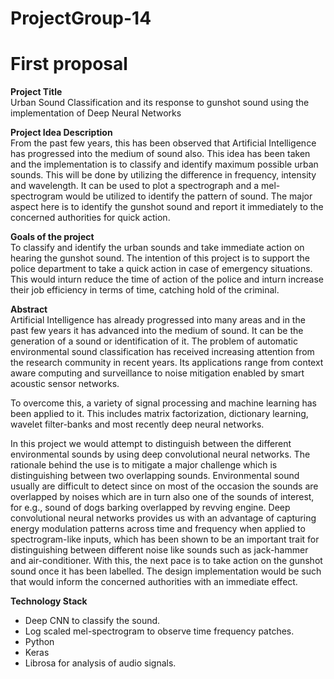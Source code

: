 # ProjectGroup-14

# First proposal

**Project Title**  
Urban Sound Classification and its response to gunshot sound using the implementation of Deep Neural Networks

**Project Idea Description**  
From the past few years, this has been observed that Artificial Intelligence has progressed into the medium of sound also. This idea has been taken and the implementation is to classify and identify maximum possible urban sounds. This will be done by utilizing the difference in frequency, intensity and wavelength. It can be used to plot a spectrograph and a mel-spectrogram would be utilized to identify the pattern of sound. The major aspect here is to identify the gunshot sound and report it immediately to the concerned authorities for quick action.

**Goals of the project**  
To classify and identify the urban sounds and take immediate action on hearing the gunshot sound. The intention of this project is to support the police department to take a quick action in case of emergency situations. This would inturn reduce the time of action of the police and inturn increase their job efficiency in terms of time, catching hold of the criminal.

**Abstract**  
Artificial Intelligence has already progressed into many areas and in the past few years it has advanced into the medium of sound. It can be the generation of a sound or identification of it. The problem of automatic environmental sound classification has received increasing attention from the research community in recent years. Its applications range from context aware computing and surveillance to noise mitigation enabled by smart acoustic sensor networks.

To overcome this, a variety of signal processing and machine learning has been applied to it. This includes matrix factorization, dictionary learning, wavelet filter-banks and most recently deep neural networks.

In this project we would attempt to distinguish between the different environmental sounds by using deep convolutional neural networks. The rationale behind the use is to mitigate a major challenge which is distinguishing between two overlapping sounds. Environmental sound usually are difficult to detect since on most of the occasion the sounds are overlapped by noises which are in turn also one of the sounds of interest, for e.g., sound of dogs barking overlapped by revving engine. Deep convolutional neural networks provides us with an advantage of capturing energy modulation patterns across time and frequency when applied to spectrogram-like inputs, which has been shown to be an important trait for distinguishing between different noise like sounds such as jack-hammer and air-conditioner. With this, the next pace is to take action on the gunshot sound once it has been labelled. The design implementation would be such that would inform the concerned authorities with an immediate effect.


**Technology Stack**
* 	Deep CNN to classify the sound.
* 	Log scaled mel-spectrogram to observe time frequency patches.
* 	Python 
* 	Keras
* 	Librosa for analysis of audio signals.

